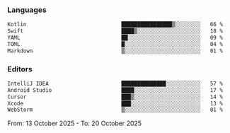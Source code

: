 <!--START_SECTION:waka-->
### Languages
```txt
Kotlin                              ████████████████▒░░░░░░░░   66 %
Swift                               ████▒░░░░░░░░░░░░░░░░░░░░   18 %
YAML                                ██░░░░░░░░░░░░░░░░░░░░░░░   09 %
TOML                                █░░░░░░░░░░░░░░░░░░░░░░░░   04 %
Markdown                            ▒░░░░░░░░░░░░░░░░░░░░░░░░   01 %
```

### Editors
```txt
IntelliJ IDEA                       ██████████████░░░░░░░░░░░   57 %
Android Studio                      ████░░░░░░░░░░░░░░░░░░░░░   17 %
Cursor                              ███▒░░░░░░░░░░░░░░░░░░░░░   14 %
Xcode                               ███░░░░░░░░░░░░░░░░░░░░░░   13 %
WebStorm                            ▒░░░░░░░░░░░░░░░░░░░░░░░░   01 %
```

From: 13 October 2025 - To: 20 October 2025
<!--END_SECTION:waka-->
